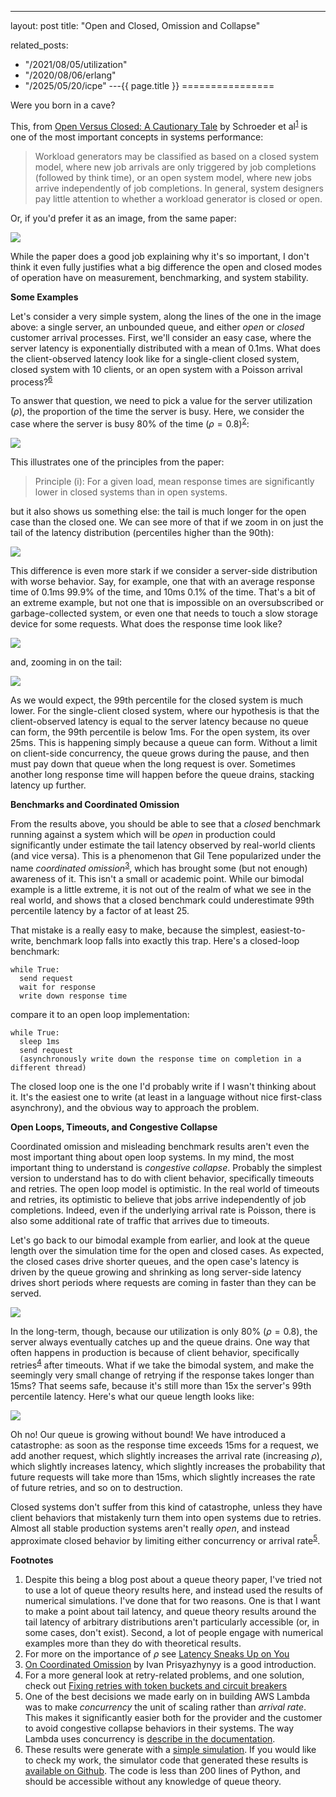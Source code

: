 ---
layout: post
title: "Open and Closed, Omission and Collapse"



related_posts:
  - "/2021/08/05/utilization"
  - "/2020/08/06/erlang"
  - "/2025/05/20/icpe"
---{{ page.title }}
================

<p class="meta">Were you born in a cave?</p>


<script>
  MathJax = {
    tex: {inlineMath: [['$', '$'], ['\\(', '\\)']]}
  };
</script>
<script id="MathJax-script" async src="https://cdn.jsdelivr.net/npm/mathjax@3/es5/tex-mml-chtml.js"></script>

This, from [Open Versus Closed: A Cautionary Tale](http://www.cs.toronto.edu/~bianca/papers/nsdi_camera.pdf) by Schroeder et al<sup>[1](#foot1)</sup> is one of the most important concepts in systems performance:

> Workload generators may be classified as based on a closed system model, where new job arrivals are only triggered by job completions (followed by think time), or an open system model, where new jobs arrive independently of job completions. In general, system designers pay little attention to whether a workload generator is closed or open.

Or, if you'd prefer it as an image, from the same paper:

![](/blog/images/open_closed.png)

While the paper does a good job explaining why it's so important, I don't think it even fully justifies what a big difference the open and closed modes of operation have on measurement, benchmarking, and system stability.

**Some Examples**

Let's consider a very simple system, along the lines of the one in the image above: a single server, an unbounded queue, and either *open* or *closed* customer arrival processes. First, we'll consider an easy case, where the server latency is exponentially distributed with a mean of 0.1ms. What does the client-observed latency look like for a single-client closed system, closed system with 10 clients, or an open system with a Poisson arrival process?<sup>[6](#foot6)</sup>

To answer that question, we need to pick a value for the server utilization ($\rho$), the proportion of the time the server is busy. Here, we consider the case where the server is busy 80% of the time ($\rho = 0.8$)<sup>[2](#foot2)</sup>:

![](/blog/images/oc_exp_ecdf.png)

This illustrates one of the principles from the paper:

> Principle (i): For a given load, mean response times are significantly lower in closed systems than in open systems.

but it also shows us something else: the tail is much longer for the open case than the closed one. We can see more of that if we zoom in on just the tail of the latency distribution (percentiles higher than the 90th):

![](/blog/images/oc_exp_ecdf_zoomed.png)

This difference is even more stark if we consider a server-side distribution with worse behavior. Say, for example, one that with an average response time of 0.1ms 99.9% of the time, and 10ms 0.1% of the time. That's a bit of an extreme example, but not one that is impossible on an oversubscribed or garbage-collected system, or even one that needs to touch a slow storage device for some requests. What does the response time look like?

![](/blog/images/oc_bimod_ecdf.png)

and, zooming in on the tail:

![](/blog/images/oc_bimod_ecdf_zoomed.png)

As we would expect, the 99th percentile for the closed system is much lower. For the single-client closed system, where our hypothesis is that the client-observed latency is equal to the server latency because no queue can form, the 99th percentile is below 1ms. For the open system, its over 25ms. This is happening simply because a queue can form. Without a limit on client-side concurrency, the queue grows during the pause, and then must pay down that queue when the long request is over. Sometimes another long response time will happen before the queue drains, stacking latency up further.

**Benchmarks and Coordinated Omission**

From the results above, you should be able to see that a *closed* benchmark running against a system which will be *open* in production could significantly under estimate the tail latency observed by real-world clients (and vice versa). This is a phenomenon that Gil Tene popularized under the name *coordinated omission*<sup>[3](#foot3)</sup>, which has brought some (but not enough) awareness of it. This isn't a small or academic point. While our bimodal example is a little extreme, it is not out of the realm of what we see in the real world, and shows that a closed benchmark could underestimate 99th percentile latency by a factor of at least 25.

That mistake is a really easy to make, because the simplest, easiest-to-write, benchmark loop falls into exactly this trap. Here's a closed-loop benchmark:

```
while True:
  send request
  wait for response
  write down response time
```

compare it to an open loop implementation:

```
while True:
  sleep 1ms
  send request
  (asynchronously write down the response time on completion in a different thread)
```

The closed loop one is the one I'd probably write if I wasn't thinking about it. It's the easiest one to write (at least in a language without nice first-class asynchrony), and the obvious way to approach the problem.

**Open Loops, Timeouts, and Congestive Collapse**

Coordinated omission and misleading benchmark results aren't even the most important thing about open loop systems. In my mind, the most important thing to understand is *congestive collapse*. Probably the simplest version to understand has to do with client behavior, specifically timeouts and retries. The open loop model is optimistic. In the real world of timeouts and retries, its optimistic to believe that jobs arrive independently of job completions. Indeed, even if the underlying arrival rate is Poisson, there is also some additional rate of traffic that arrives due to timeouts.

Let's go back to our bimodal example from earlier, and look at the queue length over the simulation time for the open and closed cases. As expected, the closed cases drive shorter queues, and the open case's latency is driven by the queue growing and shrinking as long server-side latency drives short periods where requests are coming in faster than they can be served.

![](/blog/images/oc_bimod_qlen.png)

In the long-term, though, because our utilization is only 80% ($\rho = 0.8$), the server always eventually catches up and the queue drains. One way that often happens in production is because of client behavior, specifically retries<sup>[4](#foot4)</sup> after timeouts. What if we take the bimodal system, and make the seemingly very small change of retrying if the response takes longer than 15ms? That seems safe, because it's still more than 15x the server's 99th percentile latency. Here's what our queue length looks like:

![](/blog/images/oc_bimod_timeout_qlen.png)

Oh no! Our queue is growing without bound! We have introduced a catastrophe: as soon as the response time exceeds 15ms for a request, we add another request, which slightly increases the arrival rate (increasing $\rho$), which slightly increases latency, which slightly increases the probability that future requests will take more than 15ms, which slightly increases the rate of future retries, and so on to destruction.

Closed systems don't suffer from this kind of catastrophe, unless they have client behaviors that mistakenly turn them into open systems due to retries. Almost all stable production systems aren't really *open*, and instead approximate closed behavior by limiting either concurrency or arrival rate<sup>[5](#foot5)</sup>.

**Footnotes**

1. <a name="foot1"></a> Despite this being a blog post about a queue theory paper, I've tried not to use a lot of queue theory results here, and instead used the results of numerical simulations. I've done that for two reasons. One is that I want to make a point about tail latency, and queue theory results around the tail latency of arbitrary distributions aren't particularly accessible (or, in some cases, don't exist). Second, a lot of people engage with numerical examples more than they do with theoretical results. 
2. <a name="foot2"></a> For more on the importance of $\rho$ see [Latency Sneaks Up on You](https://brooker.co.za/blog/2021/08/05/utilization.html)
3. <a name="foot3"></a> [On Coordinated Omission](https://www.scylladb.com/2021/04/22/on-coordinated-omission/) by Ivan Prisyazhynyy is a good introduction.
4. <a name="foot4"></a> For a more general look at retry-related problems, and one solution, check out [Fixing retries with token buckets and circuit breakers](https://brooker.co.za/blog/2022/02/28/retries.html)
5. <a name="foot5"></a> One of the best decisions we made early on in building AWS Lambda was to make *concurrency* the unit of scaling rather than *arrival rate*. This makes it significantly easier both for the provider and the customer to avoid congestive collapse behaviors in their systems. The way Lambda uses concurrency is [describe in the documentation](https://docs.aws.amazon.com/lambda/latest/dg/lambda-concurrency.html).
6. <a name="foot6"></a> These results were generate with a [simple simulation](https://brooker.co.za/blog/2022/04/11/simulation.html). If you would like to check my work, the simulator code that generated these results is [available on Github](https://github.com/mbrooker/simulator_example/tree/main/omission). The code is less than 200 lines of Python, and should be accessible without any knowledge of queue theory.